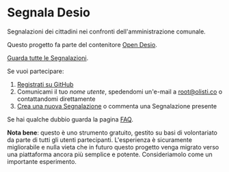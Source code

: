 # Segnala Desio

Segnalazioni dei cittadini nei confronti dell'amministrazione comunale.

Questo progetto fa parte del contenitore [Open Desio](http://open.desio.org).

[Guarda tutte le Segnalazioni](https://github.com/open-comune/segnala-desio/issues).

Se vuoi partecipare:

1. [Registrati su GitHub](https://github.com/join)
2. Comunicami il tuo *nome utente*, spedendomi un'e-mail a [root@olisti.co](mailto:root@olisti.co) o contattandomi direttamente
3. [Crea una nuova Segnalazione](https://github.com/open-comune/segnala-desio/issues/new) o commenta una Segnalazione presente

Se hai qualche dubbio guarda la pagina [FAQ](FAQ.md).

**Nota bene**: questo è uno strumento gratuito, gestito su basi di volontariato da parte di tutti gli utenti partecipanti. L'esperienza è sicuramente migliorabile e nulla vieta che in futuro questo progetto venga migrato verso una piattaforma ancora più semplice e potente. Consideriamolo come un importante esperimento.
